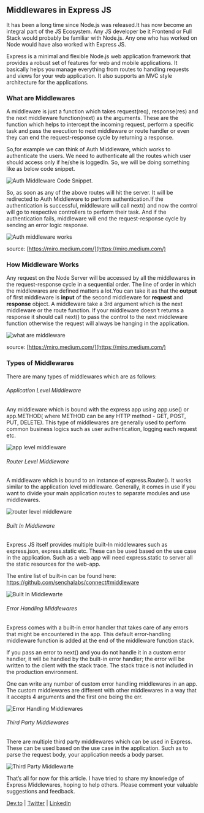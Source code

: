 ## Middlewares in Express JS

It has been a long time since Node.js was released.It has now become an integral part of the JS Ecosystem. Any JS developer be it Frontend or Full Stack would probably be familiar with Node.js. Any one who has worked on Node would have also worked with Express JS.

Express is a minimal and flexible Node.js web application framework that provides a robust set of features for web and mobile applications. It basically helps you manage everything from routes to handling requests and views for your web application. It also supports an MVC style architecture for the applications.

### What are Middlewares

A middleware is just a function which takes request(req), response(res) and the next middleware function(next) as the arguments. These are the function which helps to intercept the incoming request, perform a specific task and pass the execution to next middleware or route handler or even they can end the request-response cycle by returning a response.

So,for example we can think of Auth Middleware, which works to authenticate the users. We need to authenticate all the routes which user should access only if he/she is loggedIn. So, we will be doing something like as below code snippet.

![Auth Middleware Code Snippet](https://res.cloudinary.com/dyyr6kwla/image/upload/v1585473072/auth-middleware_olqs7j.svg).

So, as soon as any of the above routes will hit the server. It will be redirected to Auth Middleware to perform authentication.If the authentication is successful, middleware will call next() and now the control will go to respective controllers to perform their task. And if the authentication fails, middleware will end the request-response cycle by sending an error logic response.

![Auth middleware works](https://res.cloudinary.com/dyyr6kwla/image/upload/v1585474199/auth-middleware-works_aujyh4.png)

source: [https://miro.medium.com/](https://miro.medium.com/)

### How Middleware Works

Any request on the Node Server will be accessed by all the middlewares in the request-response cycle in a sequential order. The line of order in which the middlewares are defined matters a lot.You can take it as that the **output** of first middleware is **input** of the second middleware for **request** and **response** object. A middleware take a 3rd argument which is the next middleware or the route function. If your middleware doesn't returns a response it should call next() to pass the control to the next middleware function otherwise the request will always be hanging in the application.

![what are middleware](https://qph.fs.quoracdn.net/main-qimg-78c4c87d1e7f41795801b4a49b721d6f)

source: [https://miro.medium.com/](https://miro.medium.com/)

### Types of Middlewares

There are many types of middlewares which are as follows:

###### Application Level Middleware

Any middleware which is bound with the express app using app.use() or app.METHOD( where METHOD can be any HTTP method - GET, POST, PUT, DELETE). This type of middlewares are generally used to perform common business logics such as user authentication, logging each request etc.

![app level middleware](https://res.cloudinary.com/dyyr6kwla/image/upload/v1585390499/app_nzdavx.svg)

###### Router Level Middleware

A middleware which is bound to an instance of express.Router(). It works similar to the application level middleware. Generally, it comes in use if you want to divide your main application routes to separate modules and use middlewares.

![router level middleware](https://res.cloudinary.com/dyyr6kwla/image/upload/v1585391535/router_eofwlb.svg)

###### Built In Middleware

Express JS itself provides multiple built-In middlewares such as express.json, express.static etc. These can be used based on the use case in the application. Such as a web app will need express.static to server all the static resources for the web-app.

The entire list of built-in can be found here: <https://github.com/senchalabs/connect#middleware>

![Built In Middlewarte](https://res.cloudinary.com/dyyr6kwla/image/upload/v1585393645/builtIn_pc8rwv.svg)

###### Error Handling Middlewares

Express comes with a built-in error handler that takes care of any errors that might be encountered in the app. This default error-handling middleware function is added at the end of the middleware function stack.

If you pass an error to next() and you do not handle it in a custom error handler, it will be handled by the built-in error handler; the error will be written to the client with the stack trace. The stack trace is not included in the production environment.

One can write any number of custom error handling middlewares in an app. The custom middlewares are different with other middlewares in a way that it accepts 4 arguments and the first one being the err.

![Error Handling Middlewares](https://res.cloudinary.com/dyyr6kwla/image/upload/v1585394962/error_xz2fgu.svg)

###### Third Party Middlewares

There are multiple third party middlewares which can be used in Express. These can be used based on the use case in the application. Such as to parse the request body, your application needs a body parser.

![Third Party Middlewarte](https://res.cloudinary.com/dyyr6kwla/image/upload/v1585393493/thirdparty_frfo5z.svg)

That’s all for now for this article. I have tried to share my knowledge of Express Middlewares, hoping to help others. Please comment your valuable suggestions and feedback.

[Dev.to](https://dev.to/mishraasoumyaa) | [Twitter](https://twitter.com/mishraaSoumya) | [LinkedIn](https://www.linkedin.com/in/mishraa-soumya/)

